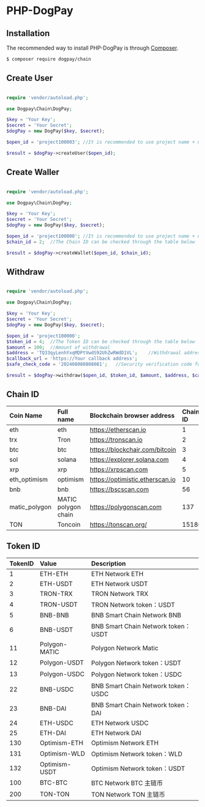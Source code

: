 # PHP-DogPay


## Installation

The recommended way to install PHP-DogPay is through [Composer](https://getcomposer.org).

```bash
$ composer require dogpay/chain
```

## Create User

```php

require 'vendor/autoload.php';

use Dogpay\Chain\DogPay;

$key = 'Your Key';
$secret = 'Your Secret';
$dogPay = new DogPay($key, $secret);

$open_id = 'project100003'; //It is recommended to use project name + user unique identifier

$result = $dogPay->createUser($open_id);
```

## Create Waller

```php

require 'vendor/autoload.php';

use Dogpay\Chain\DogPay;

$key = 'Your Key';
$secret = 'Your Secret';
$dogPay = new DogPay($key, $secret);

$open_id = 'project100000'; //It is recommended to use project name + user unique identifier
$chain_id = 2;  //The Chain ID can be checked through the table below

$result = $dogPay->createWallet($open_id, $chain_id);
```

## Withdraw

```php

require 'vendor/autoload.php';

use Dogpay\Chain\DogPay;

$key = 'Your Key';
$secret = 'Your Secret';
$dogPay = new DogPay($key, $secret);

$open_id = 'project100000';
$token_id = 4;  //The Token ID can be checked through the table below
$amount = 100;  //Amount of withdrawal
$address = 'TQ33qyLenhYxqMDPtVwdS92UhZwRWdD1VL';    //Withdrawal address
$callback_url = 'https://Your callback address';
$safe_check_code = '202408080808081';   //Security verification code for user withdrawal transactions

$result = $dogPay->withdraw($open_id, $token_id, $amount, $address, $callback_url, $safe_check_code);
```


## Chain ID

| Coin Name          | Full name              | Blockchain browser address                | Chain ID    |
| :------------ | :------------------ | :------------------------------ |:------------|
| eth           | eth                 | https://etherscan.io            | 1           |
| trx           | Tron                | https://tronscan.io             | 2           |
| btc           | btc                 | https://blockchair.com/bitcoin  | 3           |
| sol           | solana              | https://explorer.solana.com     | 4           |
| xrp           | xrp                 | https://xrpscan.com             | 5           |
| eth_optimism  | optimism            | https://optimistic.etherscan.io | 10          |
| bnb           | bnb                 | https://bscscan.com             | 56          |
| matic_polygon | MATIC polygon chain | https://polygonscan.com         | 137         |
| TON           | Toncoin             | https://tonscan.org/            | 15186       |


## Token ID

| TokenID | Value         | Description                      |
| :------ | :------------ | :------------------------------- |
| 1       | ETH-ETH       | ETH Network ETH                     |
| 2       | ETH-USDT      | ETH Network USDT                    |
| 3       | TRON-TRX      | TRON Network TRX                    |
| 4       | TRON-USDT     | TRON Network token：USDT            |
| 5       | BNB-BNB       | BNB Smart Chain Network BNB         |
| 6       | BNB-USDT      | BNB Smart Chain Network token：USDT |
| 11      | Polygon-MATIC | Polygon Network Matic               |
| 12      | Polygon-USDT  | Polygon Network token：USDT         |
| 13      | Polygon-USDC  | Polygon Network token：USDC         |
| 22      | BNB-USDC      | BNB Smart Chain Network token：USDC |
| 23      | BNB-DAI       | BNB Smart Chain Network token：DAI  |
| 24      | ETH-USDC      | ETH Network USDC                    |
| 25      | ETH-DAI       | ETH Network DAI                     |
| 130     | Optimism-ETH  | Optimism Network ETH                |
| 131     | Optimism-WLD  | Optimism Network token：WLD         |
| 132     | Optimism-USDT | Optimism Network token：USDT        |
| 100     | BTC-BTC       | BTC Network BTC 主链币              |
| 200     | TON-TON       | TON Network TON 主链币              |

